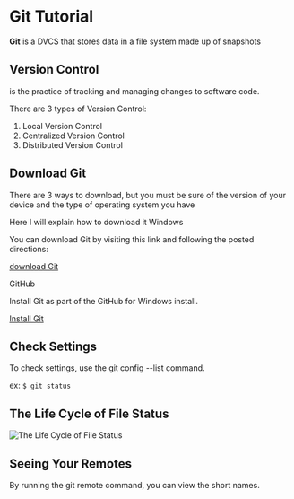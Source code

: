 # Git Tutorial

**Git** is a DVCS that stores data in a file system made up of snapshots

## Version Control

is the practice of tracking and managing changes to software code.

There are 3 types of Version Control:

1. Local Version Control
2. Centralized Version Control
3. Distributed Version Control

## Download Git

There are 3 ways to download, but you must be sure of the version of your device and 
the type of operating system you have

Here I will explain how to download it Windows 

You can download Git by visiting this link and following the posted directions:

[download Git](http://git-scm.com/download/win)

GitHub

Install Git as part of the GitHub for Windows install.

[Install Git](http://windows.github.com)

## Check Settings
 
 To check settings, use the git config --list command.

 ex:
 `$ git status`

## The Life Cycle of File Status

![The Life Cycle of File Status](https://blog.udemy.com/wp-content/uploads/2015/08/image006.png)

## Seeing Your Remotes

By running the git remote command, you can view the short names.

